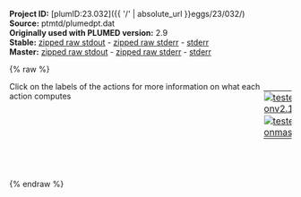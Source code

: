 **Project ID:** [plumID:23.032]({{ '/' | absolute_url }}eggs/23/032/)  
**Source:** ptmtd/plumedpt.dat  
**Originally used with PLUMED version:** 2.9  
**Stable:** [zipped raw stdout](plumedpt.dat.plumed.stdout.txt.zip) - [zipped raw stderr](plumedpt.dat.plumed.stderr.txt.zip) - [stderr](plumedpt.dat.plumed.stderr)  
**Master:** [zipped raw stdout](plumedpt.dat.plumed_master.stdout.txt.zip) - [zipped raw stderr](plumedpt.dat.plumed_master.stderr.txt.zip) - [stderr](plumedpt.dat.plumed_master.stderr)  

{% raw %}
<div style="width: 100%; float:left">
<div style="width: 90%; float:left" id="value_details_data/ptmtd/plumedpt.dat"> Click on the labels of the actions for more information on what each action computes </div>
<div style="width: 10%; float:left"><table><tr><td style="padding:1px"><a href="plumedpt.dat.plumed.stderr"><img src="https://img.shields.io/badge/v2.10-failed-red.svg" alt="tested onv2.10" /></a></td></tr><tr><td style="padding:1px"><a href="plumedpt.dat.plumed_master.stderr"><img src="https://img.shields.io/badge/master-failed-red.svg" alt="tested onmaster" /></a></td></tr></table></div></div>
<pre style="width=97%;">
<span class="plumedtooltip" style="color:green">WHOLEMOLECULES<span class="right">This action is used to rebuild molecules that can become split by the periodic boundary conditions. <a href="https://www.plumed.org/doc-master/user-doc/html/_w_h_o_l_e_m_o_l_e_c_u_l_e_s.html" style="color:green">More details</a><i></i></span></span> <span class="plumedtooltip">ENTITY0<span class="right">the atoms that make up a molecule that you wish to align<i></i></span></span>=1-272
<span style="display:none;" id="data/ptmtd/plumedpt.dat">The WHOLEMOLECULES action with label <b></b> calculates something</span><span class="plumedtooltip" style="color:green">FIT_TO_TEMPLATE<span class="right">This action is used to align a molecule to a template. <a href="https://www.plumed.org/doc-master/user-doc/html/_f_i_t__t_o__t_e_m_p_l_a_t_e.html" style="color:green">More details</a><i></i></span></span> <span class="plumedtooltip">STRIDE<span class="right"> the frequency with which molecules are reassembled<i></i></span></span>=1 <span class="plumedtooltip">REFERENCE<span class="right">a file in pdb format containing the reference structure and the atoms involved in the CV<i></i></span></span>=reference3.pdb <span class="plumedtooltip">TYPE<span class="right"> the manner in which RMSD alignment is performed<i></i></span></span>=OPTIMAL
<b name="data/ptmtd/plumedpt.datptm" onclick='showPath("data/ptmtd/plumedpt.dat","data/ptmtd/plumedpt.datptm","data/ptmtd/plumedpt.datptm","brown")'>ptm</b>: <span class="plumedtooltip" style="color:green">PYTORCH_MODEL_CV<span class="right">This action is not part of PLUMED and was included by using a LOAD command <a href="https://www.plumed.org/doc-master/user-doc/html/_l_o_a_d.html" style="color:green">More details</a><i></i></span></span> FILE=plumedpt.pt ATOMS=1,5,13,14,7,10,11,12,15,17,23,24,19,25,27,44,45,29,32,33,42,35,40,37,38,46,48,54,55,50,56,58,71,72,60,63,66,67,68,73,75,95,96,77,80,81,94,83,85,92,86,90,88,97,99,114,115,101,104,106,110,116,118,124,125,120,126,128,136,137,130,133,134,135,138,140,143,144,145,147,150,151,152,162,164,165,159,156,153,166,168,175,176,170,173,177,179,186,187,181,184,188,190,193,194,195,197,217,218,199,202,205,208,210,211,214,219,229,231,232,226,223,220,233,243,245,246,240,237,234,247,257,259,260,254,251,248,261,263,270,271,265,268,272
<span class="plumedtooltip" style="color:green">PRINT<span class="right">Print quantities to a file. <a href="https://www.plumed.org/doc-master/user-doc/html/_p_r_i_n_t.html" style="color:green">More details</a><i></i></span></span> <span class="plumedtooltip">ARG<span class="right">the labels of the values that you would like to print to the file<i></i></span></span>=ptm.node-0,ptm.node-1 <span class="plumedtooltip">STRIDE<span class="right"> the frequency with which the quantities of interest should be output<i></i></span></span>=100 <span class="plumedtooltip">FILE<span class="right">the name of the file on which to output these quantities<i></i></span></span>=COLVAR
<b name="data/ptmtd/plumedpt.datmetad" onclick='showPath("data/ptmtd/plumedpt.dat","data/ptmtd/plumedpt.datmetad","data/ptmtd/plumedpt.datmetad","brown")'>metad</b>: <span class="plumedtooltip" style="color:green">METAD<span class="right">Used to performed metadynamics on one or more collective variables. <a href="https://www.plumed.org/doc-master/user-doc/html/_m_e_t_a_d.html" style="color:green">More details</a><i></i></span></span> <span class="plumedtooltip">ARG<span class="right">the labels of the scalars on which the bias will act<i></i></span></span>=ptm.node-0,ptm.node-1 <span class="plumedtooltip">PACE<span class="right">the frequency for hill addition<i></i></span></span>=500 <span class="plumedtooltip">HEIGHT<span class="right">the heights of the Gaussian hills<i></i></span></span>=0.5 <span class="plumedtooltip">BIASFACTOR<span class="right">use well tempered metadynamics and use this bias factor<i></i></span></span>=8 <span class="plumedtooltip">SIGMA<span class="right">the widths of the Gaussian hills<i></i></span></span>=1,1 <span class="plumedtooltip">FILE<span class="right"> a file in which the list of added hills is stored<i></i></span></span>=HILLS
<span style="color:blue" class="comment">#</span>
<span style="color:blue" class="comment"># XXX: add something which uses ptm derivatives (METAD, DUMPDERIVATIVES, ...)</span>
<span style="color:blue" class="comment"># XXX: otherwise Plumed does not allocate memory and PYTORCH_MODEL_CV breaks </span>
<span style="color:blue" class="comment">#</span>
<span style="color:blue" class="comment"># DUMPDERIVATIVES ARG=ptm.* STRIDE=100 FILE=DERIVATIVES FMT=%15.4f</span>
<span style="display:none;" id="data/ptmtd/plumedpt.datmetad">The METAD action with label <b>metad</b> calculates the following quantities:<table  align="center" frame="void" width="95%" cellpadding="5%"><tr><td width="5%"><b> Quantity </b>  </td><td><b> Description </b> </td></tr><tr><td width="5%">metad.bias</td><td>the instantaneous value of the bias potential</td></tr></table></span></pre>
{% endraw %}
